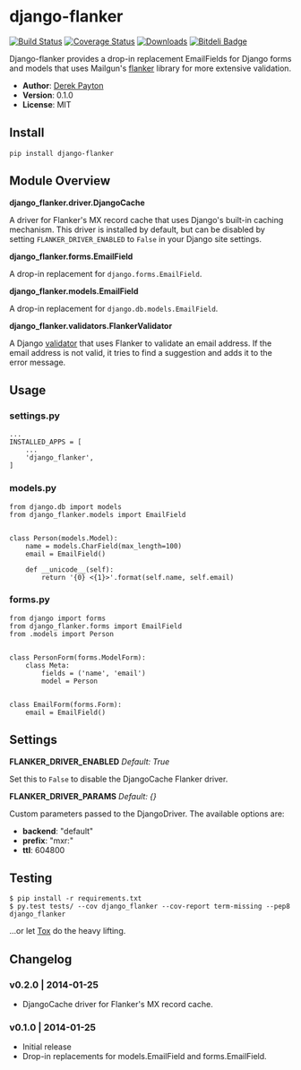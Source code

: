 django-flanker
==============

[![Build Status](https://secure.travis-ci.org/dmpayton/django-flanker.png)](http://travis-ci.org/dmpayton/django-flanker)
[![Coverage Status](https://coveralls.io/repos/dmpayton/django-flanker/badge.png)](https://coveralls.io/r/dmpayton/django-flanker)
[![Downloads](https://pypip.in/d/django-flanker/badge.png)](https://pypi.python.org/pypi/django-flanker/)
[![Bitdeli Badge](https://d2weczhvl823v0.cloudfront.net/dmpayton/django-flanker/trend.png)](https://bitdeli.com/free "Bitdeli Badge")

Django-flanker provides a drop-in replacement EmailFields for Django forms and
models that uses Mailgun's [flanker](https://github.com/mailgun/flanker)
library for more extensive validation.

* **Author**: [Derek Payton](http://dmpayton.com)
* **Version**: 0.1.0
* **License**: MIT

Install
-------

```
pip install django-flanker
```

Module Overview
---------------

**django_flanker.driver.DjangoCache**

A driver for Flanker's MX record cache that uses Django's built-in caching
mechanism. This driver is installed by default, but can be disabled by setting
``FLANKER_DRIVER_ENABLED`` to ``False`` in your Django site settings.

**django_flanker.forms.EmailField**

A drop-in replacement for ``django.forms.EmailField``.

**django_flanker.models.EmailField**

A drop-in replacement for ``django.db.models.EmailField``.

**django_flanker.validators.FlankerValidator**

A Django [validator](https://docs.djangoproject.com/en/dev/ref/validators/)
that uses Flanker to validate an email address. If the email address is not
valid, it tries to find a suggestion and adds it to the error message.

Usage
-----

### settings.py

```
...
INSTALLED_APPS = [
    ...
    'django_flanker',
]
```

### models.py

```
from django.db import models
from django_flanker.models import EmailField


class Person(models.Model):
    name = models.CharField(max_length=100)
    email = EmailField()

    def __unicode__(self):
        return '{0} <{1}>'.format(self.name, self.email)
```

### forms.py

```
from django import forms
from django_flanker.forms import EmailField
from .models import Person


class PersonForm(forms.ModelForm):
    class Meta:
        fields = ('name', 'email')
        model = Person


class EmailForm(forms.Form):
    email = EmailField()
```

Settings
--------

**FLANKER_DRIVER_ENABLED** *Default: True*

Set this to ``False`` to disable the DjangoCache Flanker driver.

**FLANKER_DRIVER_PARAMS** *Default: {}*

Custom parameters passed to the DjangoDriver. The available options are:

* **backend**: "default"
* **prefix**: "mxr:"
* **ttl**: 604800

Testing
-------

```
$ pip install -r requirements.txt
$ py.test tests/ --cov django_flanker --cov-report term-missing --pep8 django_flanker
```

...or let [Tox](https://pypi.python.org/pypi/tox) do the heavy lifting.


Changelog
---------

### v0.2.0 | 2014-01-25

* DjangoCache driver for Flanker's MX record cache.

### v0.1.0 | 2014-01-25

* Initial release
* Drop-in replacements for models.EmailField and forms.EmailField.
